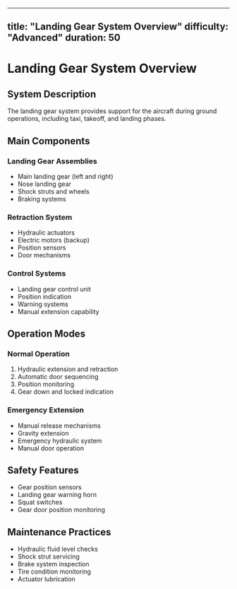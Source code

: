
---
title: "Landing Gear System Overview"
difficulty: "Advanced"
duration: 50
---

# Landing Gear System Overview

## System Description

The landing gear system provides support for the aircraft during ground operations, including taxi, takeoff, and landing phases.

## Main Components

### Landing Gear Assemblies
- Main landing gear (left and right)
- Nose landing gear
- Shock struts and wheels
- Braking systems

### Retraction System
- Hydraulic actuators
- Electric motors (backup)
- Position sensors
- Door mechanisms

### Control Systems
- Landing gear control unit
- Position indication
- Warning systems
- Manual extension capability

## Operation Modes

### Normal Operation
1. Hydraulic extension and retraction
2. Automatic door sequencing
3. Position monitoring
4. Gear down and locked indication

### Emergency Extension
- Manual release mechanisms
- Gravity extension
- Emergency hydraulic system
- Manual door operation

## Safety Features

- Gear position sensors
- Landing gear warning horn
- Squat switches
- Gear door position monitoring

## Maintenance Practices

- Hydraulic fluid level checks
- Shock strut servicing
- Brake system inspection
- Tire condition monitoring
- Actuator lubrication

